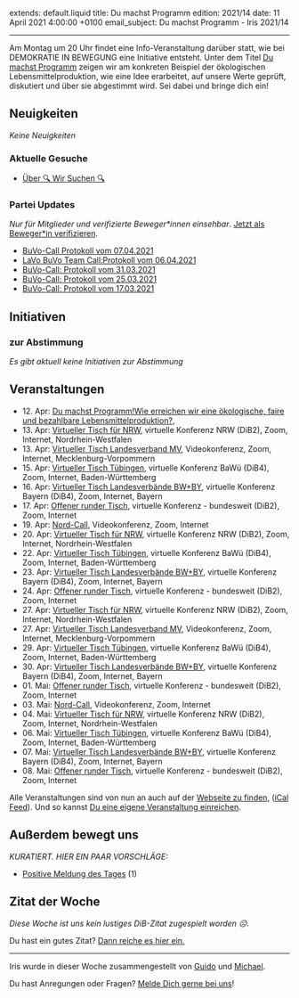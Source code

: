 
extends: default.liquid
title: Du machst Programm
edition: 2021/14
date: 11 April 2021 4:00:00 +0100
email_subject: Du machst Programm - Iris 2021/14

---
Am Montag um 20 Uhr findet eine Info-Veranstaltung darüber statt, wie bei DEMOKRATIE IN BEWEGUNG eine Initiative entsteht.
Unter dem Titel [Du machst Programm](https://dib.de/veranstaltungen/du-machst-programm/) zeigen wir am konkreten Beispiel der ökologischen Lebensmittelproduktion, wie eine Idee erarbeitet, auf unsere Werte geprüft, diskutiert und über sie abgestimmt wird.
Sei dabei und bringe dich ein!

## Neuigkeiten

_Keine Neuigkeiten_

### Aktuelle Gesuche

 - [Über 🔍 Wir Suchen 🔍](https://marktplatz.dib.de/t/ueber-wir-suchen/8837)

### Partei Updates

_Nur für Mitglieder und verifizierte Beweger\*innen einsehbar_. [Jetzt als Beweger\*in verifizieren](https://dib.de/bewegerin-werden/).

 - [BuVo-Call Protokoll vom 07.04.2021](https://marktplatz.dib.de/t/buvo-call-protokoll-vom-07-04-2021/37625)
 - [LaVo BuVo Team Call:Protokoll vom 06.04.2021](https://marktplatz.dib.de/t/lavo-buvo-team-call-protokoll-vom-06-04-2021/37622)
 - [BuVo-Call: Protokoll vom 31.03.2021](https://marktplatz.dib.de/t/buvo-call-protokoll-vom-31-03-2021/37602)
 - [BuVo-Call: Protokoll vom 25.03.2021](https://marktplatz.dib.de/t/buvo-call-protokoll-vom-25-03-2021/37555)
 - [BuVo-Call: Protokoll vom 17.03.2021](https://marktplatz.dib.de/t/buvo-call-protokoll-vom-17-03-2021/37533)

## Initiativen

### zur Abstimmung
_Es gibt aktuell keine Initiativen zur Abstimmung_

## Veranstaltungen

 - 12.&nbsp;Apr: [Du machst Programm!Wie erreichen wir eine ökologische, faire und bezahlbare Lebensmittelproduktion?](https://dib.de/veranstaltungen/du-machst-programm/), 
 - 13.&nbsp;Apr: [Virtueller Tisch für NRW](https://dib.de/veranstaltungen/virtueller-tisch-landesverbaende-bwby-2021-04-13/), virtuelle Konferenz NRW (DiB2), Zoom, Internet, Nordrhein-Westfalen
 - 13.&nbsp;Apr: [Virtueller Tisch Landesverband MV](https://dib.de/veranstaltungen/mv-call-2021-04-13/), Videokonferenz, Zoom, Internet, Mecklenburg-Vorpommern
 - 15.&nbsp;Apr: [Virtueller Tisch Tübingen](https://dib.de/veranstaltungen/virtueller-tisch-tuebingen-2021-04-15/), virtuelle Konferenz BaWü (DiB4), Zoom, Internet, Baden-Württemberg
 - 16.&nbsp;Apr: [Virtueller Tisch Landesverbände BW+BY](https://dib.de/veranstaltungen/virtueller-tisch-landesverbaende-bwby-2-2021-04-16/), virtuelle Konferenz Bayern (DiB4), Zoom, Internet, Bayern
 - 17.&nbsp;Apr: [Offener runder Tisch](https://dib.de/veranstaltungen/offener-runder-tisch-2021-04-17/), virtuelle Konferenz - bundesweit (DiB2), Zoom, Internet
 - 19.&nbsp;Apr: [Nord-Call](https://dib.de/veranstaltungen/nord-call-2021-04-19/), Videokonferenz, Zoom, Internet
 - 20.&nbsp;Apr: [Virtueller Tisch für NRW](https://dib.de/veranstaltungen/virtueller-tisch-landesverbaende-bwby-2021-04-20/), virtuelle Konferenz NRW (DiB2), Zoom, Internet, Nordrhein-Westfalen
 - 22.&nbsp;Apr: [Virtueller Tisch Tübingen](https://dib.de/veranstaltungen/virtueller-tisch-tuebingen-2021-04-22/), virtuelle Konferenz BaWü (DiB4), Zoom, Internet, Baden-Württemberg
 - 23.&nbsp;Apr: [Virtueller Tisch Landesverbände BW+BY](https://dib.de/veranstaltungen/virtueller-tisch-landesverbaende-bwby-2-2021-04-23/), virtuelle Konferenz Bayern (DiB4), Zoom, Internet, Bayern
 - 24.&nbsp;Apr: [Offener runder Tisch](https://dib.de/veranstaltungen/offener-runder-tisch-2021-04-24/), virtuelle Konferenz - bundesweit (DiB2), Zoom, Internet
 - 27.&nbsp;Apr: [Virtueller Tisch für NRW](https://dib.de/veranstaltungen/virtueller-tisch-landesverbaende-bwby-2021-04-27/), virtuelle Konferenz NRW (DiB2), Zoom, Internet, Nordrhein-Westfalen
 - 27.&nbsp;Apr: [Virtueller Tisch Landesverband MV](https://dib.de/veranstaltungen/mv-call-2021-04-27/), Videokonferenz, Zoom, Internet, Mecklenburg-Vorpommern
 - 29.&nbsp;Apr: [Virtueller Tisch Tübingen](https://dib.de/veranstaltungen/virtueller-tisch-tuebingen-2021-04-29/), virtuelle Konferenz BaWü (DiB4), Zoom, Internet, Baden-Württemberg
 - 30.&nbsp;Apr: [Virtueller Tisch Landesverbände BW+BY](https://dib.de/veranstaltungen/virtueller-tisch-landesverbaende-bwby-2-2021-04-30/), virtuelle Konferenz Bayern (DiB4), Zoom, Internet, Bayern
 - 01.&nbsp;Mai: [Offener runder Tisch](https://dib.de/veranstaltungen/offener-runder-tisch-2021-05-01/), virtuelle Konferenz - bundesweit (DiB2), Zoom, Internet
 - 03.&nbsp;Mai: [Nord-Call](https://dib.de/veranstaltungen/nord-call-2021-05-03/), Videokonferenz, Zoom, Internet
 - 04.&nbsp;Mai: [Virtueller Tisch für NRW](https://dib.de/veranstaltungen/virtueller-tisch-landesverbaende-bwby-2021-05-04/), virtuelle Konferenz NRW (DiB2), Zoom, Internet, Nordrhein-Westfalen
 - 06.&nbsp;Mai: [Virtueller Tisch Tübingen](https://dib.de/veranstaltungen/virtueller-tisch-tuebingen-2021-05-06/), virtuelle Konferenz BaWü (DiB4), Zoom, Internet, Baden-Württemberg
 - 07.&nbsp;Mai: [Virtueller Tisch Landesverbände BW+BY](https://dib.de/veranstaltungen/virtueller-tisch-landesverbaende-bwby-2-2021-05-07/), virtuelle Konferenz Bayern (DiB4), Zoom, Internet, Bayern
 - 08.&nbsp;Mai: [Offener runder Tisch](https://dib.de/veranstaltungen/offener-runder-tisch-2021-05-08/), virtuelle Konferenz - bundesweit (DiB2), Zoom, Internet


Alle Veranstaltungen sind von nun an auch auf der [Webseite zu finden](https://dib.de/veranstaltungen/), ([iCal Feed](https://dib.de/?ical=1)). Und so kannst [Du eine eigene Veranstaltung einreichen](https://marktplatz.dib.de/t/eine-veranstaltung-auf-der-webseite-einreichen/21379).

## Außerdem bewegt uns

_KURATIERT. HIER EIN PAAR VORSCHLÄGE:_
 - [Positive Meldung des Tages](https://marktplatz.dib.de/t/positive-meldung-des-tages/37624) (1)


## Zitat der Woche
_Diese Woche ist uns kein lustiges DiB-Zitat zugespielt worden ☹._

Du hast ein gutes Zitat? [Dann reiche es hier ein.](https://marktplatz.dib.de/t/fortsetzung-lustige-dib-zitate/24431)


---

Iris wurde in dieser Woche zusammengestellt von [Guido](https://marktplatz.dib.de/u/Guido/) und [Michael](https://marktplatz.dib.de/u/MichaelVoss/).

Du hast Anregungen oder Fragen? [Melde Dich gerne bei uns](https://marktplatz.dib.de/t/neu-iris-die-woechtliche-zusammenfasssung-zum-sonntagsbrunch/10990)!

